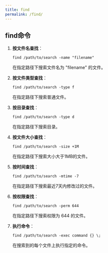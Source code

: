 ```yaml
---
title: find
permalink: /find/
---
```

## find命令

1. **按文件名查找**：
   
   ```
   find /path/to/search -name "filename"
   ```

   在指定路径下搜索文件名为 "filename" 的文件。

2. **按文件类型查找**：

   ```
   find /path/to/search -type f
   ```

   在指定路径下搜索普通文件。

3. **按目录查找**：

   ```
   find /path/to/search -type d
   ```

   在指定路径下搜索目录。

4. **按文件大小查找**：

   ```
   find /path/to/search -size +1M
   ```

   在指定路径下搜索大小大于1MB的文件。

5. **按时间查找**：

   ```
   find /path/to/search -mtime -7
   ```

   在指定路径下搜索最近7天内修改过的文件。

6. **按权限查找**：

   ```
   find /path/to/search -perm 644
   ```

   在指定路径下搜索权限为 644 的文件。

7. **执行命令**：

   ```
   find /path/to/search -exec command {} \;
   ```

   在搜索到的每个文件上执行指定的命令。
